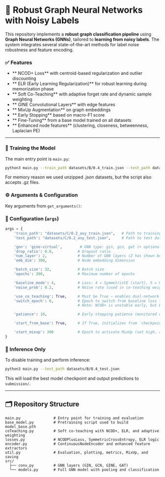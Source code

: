 # 🧠 Robust Graph Neural Networks with Noisy Labels

This repository implements a **robust graph classification pipeline** using **Graph Neural Networks (GNNs)**, tailored to **learning from noisy labels**. The system integrates several state-of-the-art methods for label noise robustness and feature encoding.

### ✅ Features

- ** NCOD+ Loss** with centroid-based regularization and outlier discounting
- ** ELR (Early Learning Regularization)** for robust learning during memorization phase
- ** Soft Co-Teaching** with adaptive forget rate and dynamic sample weighting
- ** GINE Convolutional Layers** with edge features
- ** MixUp Augmentation** on graph embeddings
- ** Early Stopping** based on macro-F1 score
- ** Fine-Tuning** from a base model trained on all datasets
- ** Enhanced node features** (clustering, closeness, betweenness, Laplacian PE)

---


### 🔧 Training the Model

The main entry point is `main.py`:

```bash
python3 main.py --train_path datasets/B/0.4_train.json --test_path datasets/B/0.4_test.json
```

For memory reason we used unzipped .json datasets, but the script also accepts .gz files.

### ⚙️ Arguments & Configuration

Key arguments from `get_arguments()`:

### 🔧 Configuration (`args`)

```python
args = {
    'train_path': "datasets/C/0.2_asy_train.json",   # Path to training data (or None for inference only)
    'test_path': "datasets/C/0.2_asy_test.json",     # Path to test data

    'gnn': 'gine-virtual',        # GNN type: gin, gcn, gat (+ optional -virtual). Default: gine-virtual (best performing)
    'drop_ratio': 0.0,           # Dropout ratio
    'num_layer': 2,              # Number of GNN layers (2 has shown best performance)
    'emb_dim': 300,              # Node embedding dimension

    'batch_size': 32,            # Batch size
    'epochs': 200,               # Maximum number of epochs

    'baseline_mode': 4,          # Loss: 4 = SymmetricCE (start), 5 = NCOD+ (switched at switch_epoch)
    'noise_prob': 0.2,           # Noise rate (used in co-teaching weighting)

    'use_co_teaching': True,     # Must be True — enables dual-network training with noise-aware learning
    'switch_epoch': 0,           # Epoch to switch from baseline loss to NCOD+. 
                                 # Note: NCOD+ is unstable early, but ELR makes early use feasible.

    'patience': 10,              # Early stopping patience (monitored on macro-F1)

    'start_from_base': True,     # If True, initializes from `checkpoints/model_base.pth` (pretrained on all datasets)

    'start_mixup': 300           # Epoch to activate MixUp (set high, as early MixUp worsens performance in this architecture)
}
```


### 🧪 Inference Only

To disable training and perform inference:

```bash
python3 main.py --test_path datasets/B/0.4_test.json
```

This will load the best model checkpoint and output predictions to `submission/`.

---

## 🗂️ Repository Structure

```
main.py               # Entry point for training and evaluation
base_model.py         # Pretraining script used to build model_base.pth
coTeaching.py         # Soft co-teaching with NCOD+, ELR, and adaptive weighting
losses.py             # NCODPlusLoss, SymmetricCrossEntropy, ELR logic
encoder.py            # ContinuousNodeEncoder and enhanced feature extractors
util.py               # Evaluation, plotting, metrics, MixUp, and saving
src/
  ├── conv.py         # GNN layers (GIN, GCN, GINE, GAT)
  └── models.py       # Full GNN model with pooling and classification
```